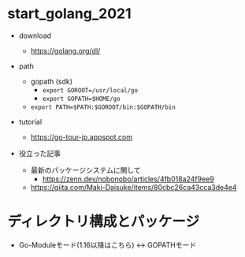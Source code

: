 # start_golang_2021

- download
  - https://golang.org/dl/
- path
  - gopath (sdk) 
    - `export GOROOT=/usr/local/go`
    - `export GOPATH=$HOME/go`
  - `export PATH=$PATH:$GOROOT/bin:$GOPATH/bin`


- tutorial
  - https://go-tour-jp.appspot.com
- 役立った記事
    - 最新のパッケージシステムに関して
      - https://zenn.dev/nobonobo/articles/4fb018a24f9ee9
    - https://qiita.com/Maki-Daisuke/items/80cbc26ca43cca3de4e4

# ディレクトリ構成とパッケージ
- Go-Moduleモード(1.16以降はこちら) <-> GOPATHモード
